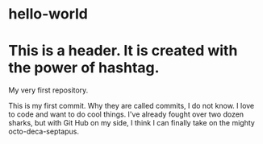 # hello-world
# This is a header. It is created with the power of hashtag.
My very first repository.

This is my first commit.
Why they are called commits, I do not know.
I love to code and want to do cool things.
I've already fought over two dozen sharks, but with Git Hub on my side, I think I can 
finally take on the mighty octo-deca-septapus.


